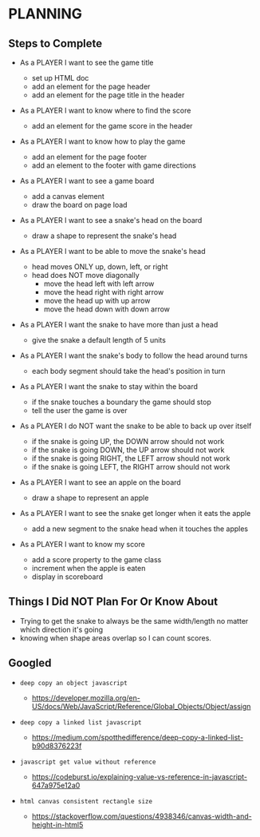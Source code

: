 # PLANNING

## Steps to Complete

- As a PLAYER I want to see the game title
  - set up HTML doc
  - add an element for the page header
  - add an element for the page title in the header
- As a PLAYER I want to know where to find the score
  - add an element for the game score in the header
- As a PLAYER I want to know how to play the game
  - add an element for the page footer
  - add an element to the footer with game directions
- As a PLAYER I want to see a game board
  - add a canvas element
  - draw the board on page load
- As a PLAYER I want to see a snake's head on the board
  - draw a shape to represent the snake's head
- As a PLAYER I want to be able to move the snake's head
  - head moves ONLY up, down, left, or right
  - head does NOT move diagonally
    - move the head left with left arrow
    - move the head right with right arrow
    - move the head up with up arrow
    - move the head down with down arrow
- As a PLAYER I want the snake to have more than just a head
  - give the snake a default length of 5 units
- As a PLAYER I want the snake's body to follow the head around turns
  - each body segment should take the head's position in turn
- As a PLAYER I want the snake to stay within the board
  - if the snake touches a boundary the game should stop
  - tell the user the game is over
- As a PLAYER I do NOT want the snake to be able to back up over itself
  - if the snake is going UP, the DOWN arrow should not work
  - if the snake is going DOWN, the UP arrow should not work
  - if the snake is going RIGHT, the LEFT arrow should not work
  - if the snake is going LEFT, the RIGHT arrow should not work
- As a PLAYER I want to see an apple on the board
  - draw a shape to represent an apple
- As a PLAYER I want to see the snake get longer when it eats the apple

  - add a new segment to the snake head when it touches the apples

- As a PLAYER I want to know my score
  - add a score property to the game class
  - increment when the apple is eaten
  - display in scoreboard

## Things I Did NOT Plan For Or Know About

- Trying to get the snake to always be the same width/length no matter which direction it's going
- knowing when shape areas overlap so I can count scores.

## Googled

- `deep copy an object javascript`

  - https://developer.mozilla.org/en-US/docs/Web/JavaScript/Reference/Global_Objects/Object/assign

- `deep copy a linked list javascript`

  - https://medium.com/spotthedifference/deep-copy-a-linked-list-b90d8376223f

- `javascript get value without reference`

  - https://codeburst.io/explaining-value-vs-reference-in-javascript-647a975e12a0

- `html canvas consistent rectangle size`
  - https://stackoverflow.com/questions/4938346/canvas-width-and-height-in-html5
